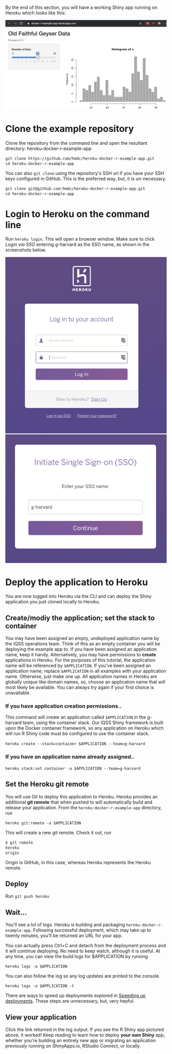 By the end of this section, you will have a working Shiny app running on Heroku which looks like this:

![A working Shiny app deployed to Heroku](../images/working-app.png)

# Clone the example repository
Clone the repository from the command line and open the resultant directory: heroku-docker-r-example-app
```
git clone https://github.com/hmdc/heroku-docker-r-example-app.git
cd heroku-docker-r-example-app
```
You can also ```git clone``` using the repository's SSH url if you have your
SSH keys configured in GitHub. This is the preferred way, but, it is un-necessary.
```
git clone git@github.com:hmdc/heroku-docker-r-example-app.git
cd heroku-docker-r-example-app
```
# Login to Heroku on the command line
Run ```heroku login```. This will open a browser window. Make sure to click *Login via SSO* entering g-harvard as the SSO name, as shown in the screenshots below.

![Click Login via SSO](../images/click-login-via-sso.png)
![Enter g-harvard on the next screen](../images/enter-g-harvard-sso.png)

# Deploy the application to Heroku
You are now logged into Heroku via the CLI and can deploy the Shiny application you just cloned locally to Heroku.

## Create/modiy the application; set the stack to container
You may have been assigned an empty, undeployed application name by the IQSS operations team. Think of this as an empty container you will be deploying the example app to. If you have been assigned an application name, keep it handy. Alternatively, you may have permissions to **create** applications in Heroku.
For the purposes of this tutorial, the application name will be referenced by ```$APPLICATION```. If you've been assigned an application name, replace ```$APPLICATION``` in all examples with your application name. Otherwise, just make one up. All application names in Heroku are globally unique like domain names, so, choose an application name that will most likely be available. You can always try again if your first choice is unavailable.

### If you have application creation permissions..
This command will create an application called ```$APPLICATION``` in the g-harvard team, using the container stack. Our IQSS Shiny framework is built upon the Docker container framework, so any application on Heroku which will run R Shiny code must be configured to use the container stack.

```heroku create --stack=container $APPLICATION --team=g-harvard```

### If you have an application name already assigned..
```heroku stack:set container -a $APPLICATION --team=g-harvard```

## Set the Heroku git remote
You will use Git to deploy this application to Heroku. Heroku provides an additional **git remote** that when pushed to will automatically build and release your application. From the ```heroku-docker-r-example-app``` directory, run
```
heroku git:remote -a $APPLICATION
```
This will create a new git remote. Check it out, run
```
$ git remote
heroku
origin
```
Origin is GitHub, in this case, whereas Heroku represents the Heroku remote.

## Deploy
Run ```git push heroku``` 

## Wait...
You'll see a lot of logs. Heroku is building and packaging ```heroku-docker-r-example-app```. Following successful deployment, which may take
up to twenty minutes, you'll be returned an URL for your app.

You can actually press Ctrl+C and detach from the deployment process and it will continue deploying. No need to keep watch, although it is useful. At any time,
you can view the build logs for $APPLICATION by running

```
heroku logs -a $APPLICATION
```

You can also follow the log so any log updates are printed to the console.

```
heroku logs -a $APPLICATION -t
```

There are ways to speed up deployments explored in [Speeding up deployments](SpeedingUp.md). These steps are unnecessary, but, very hepful.

## View your application
Click the link returned in the log output. If you see the R Shiny app pictured above, it worked! Keep reading to learn how to deploy **your own Shiny** app, whether you're building an entirely new app or migrating an application previously running on ShinyApps.io, RStudio Connect, or locally.